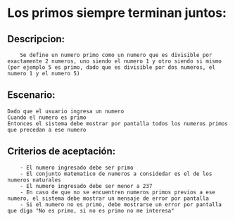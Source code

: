 # Los primos siempre terminan juntos:

## Descripcion:
        Se define un numero primo como un numero que es divisible por exactamente 2 numeros, uno siendo el numero 1 y otro siendo si mismo (por ejemplo 5 es primo, dado que es divisible por dos numeros, el numero 1 y el numero 5)

## Escenario:
    Dado que el usuario ingresa un numero
    Cuando el numero es primo
    Entonces el sistema debe mostrar por pantalla todos los numeros primos que precedan a ese numero

## Criterios de aceptación:
        - El numero ingresado debe ser primo
        - El conjunto matematico de numeros a considedar es el de los numeros naturales
        - El numero ingresado debe ser menor a 237
        - En caso de que no se encuentren numeros primos previos a ese numero, el sistema debe mostrar un mensaje de error por pantalla
        - Si el numero no es primo, debe mostrarse un error por pantalla que diga "No es primo, si no es primo no me interesa"